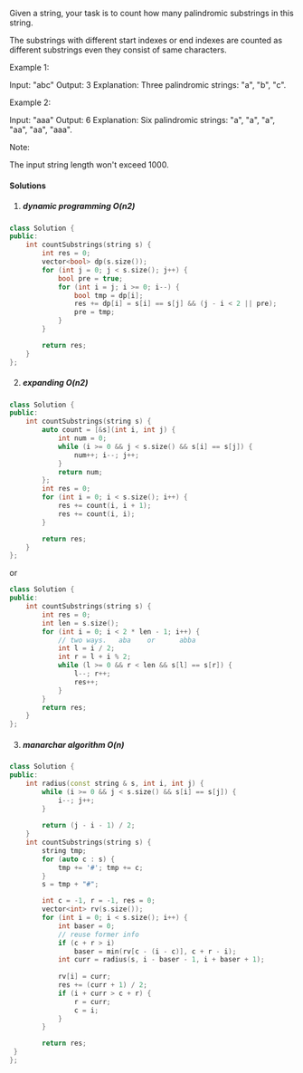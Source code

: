 Given a string, your task is to count how many palindromic substrings in this string.

The substrings with different start indexes or end indexes are counted as different substrings even they consist of same characters.

Example 1:

Input: "abc"
Output: 3
Explanation: Three palindromic strings: "a", "b", "c".
 

Example 2:

Input: "aaa"
Output: 6
Explanation: Six palindromic strings: "a", "a", "a", "aa", "aa", "aaa".
 

Note:

The input string length won't exceed 1000.

#### Solutions

1. ##### dynamic programming O(n2)

```cpp
class Solution {
public:
    int countSubstrings(string s) {
        int res = 0;
        vector<bool> dp(s.size());
        for (int j = 0; j < s.size(); j++) {
            bool pre = true;
            for (int i = j; i >= 0; i--) {
                bool tmp = dp[i];
                res += dp[i] = s[i] == s[j] && (j - i < 2 || pre);
                pre = tmp;
            }
        }

        return res;
    }
};
```

2. ##### expanding O(n2)

```cpp
class Solution {
public:
    int countSubstrings(string s) {
        auto count = [&s](int i, int j) {
            int num = 0;
            while (i >= 0 && j < s.size() && s[i] == s[j]) {
                num++; i--; j++;
            }
            return num;
        };
        int res = 0;
        for (int i = 0; i < s.size(); i++) {
            res += count(i, i + 1);
            res += count(i, i);
        }

        return res;
    }
};
```

or

```cpp
class Solution {
public:
    int countSubstrings(string s) {
        int res = 0;
        int len = s.size();
        for (int i = 0; i < 2 * len - 1; i++) {
            // two ways.   aba    or      abba
            int l = i / 2;
            int r = l + i % 2;
            while (l >= 0 && r < len && s[l] == s[r]) {
                l--; r++;
                res++;
            }
        }
        return res;
    }
};
```

3. ##### manarchar algorithm O(n)

```cpp
class Solution {
public:
    int radius(const string & s, int i, int j) {
        while (i >= 0 && j < s.size() && s[i] == s[j]) {
            i--; j++;
        }
        
        return (j - i - 1) / 2;
    }
    int countSubstrings(string s) {
        string tmp;
        for (auto c : s) {
            tmp += '#'; tmp += c;
        }
        s = tmp + "#";

        int c = -1, r = -1, res = 0;
        vector<int> rv(s.size());
        for (int i = 0; i < s.size(); i++) {
            int baser = 0;
            // reuse former info
            if (c + r > i)
                baser = min(rv[c - (i - c)], c + r - i);
            int curr = radius(s, i - baser - 1, i + baser + 1);
            
            rv[i] = curr;
            res += (curr + 1) / 2;
            if (i + curr > c + r) {
                r = curr;
                c = i;
            }
        }

        return res;
 }
};
```